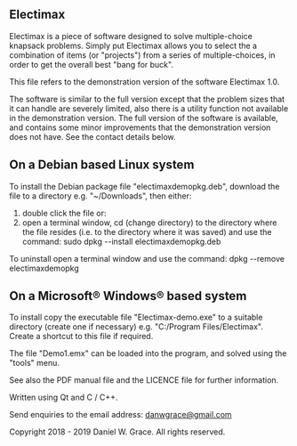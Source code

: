 Electimax
---------

Electimax is a piece of software designed to solve multiple-choice knapsack problems. Simply put Electimax allows you to select the a combination of items (or "projects") from a series of multiple-choices, in order to get the overall best "bang for buck".

This file refers to the demonstration version of the software Electimax 1.0.

The software is similar to the full version except that the problem sizes that it can handle are severely limited,
also there is a utility function not available in the demonstration version. The full version of the software is
available, and contains some minor improvements that the demonstration version does not have. See the contact details below.

On a Debian based Linux system
------------------------------

To install the Debian package file "electimaxdemopkg.deb", download the file to a directory e.g. "~/Downloads", then
either:
1. double click the file
or:
2. open a terminal window, cd (change directory) to the directory where the file resides (i.e. to the directory where
it was saved) and use the command:
sudo dpkg --install electimaxdemopkg.deb

To uninstall open a terminal window and use the command:
dpkg --remove electimaxdemopkg

On a Microsoft® Windows® based system
-------------------------------------

To install copy the executable file "Electimax-demo.exe" to a suitable directory (create one if necessary) e.g.
"C:/Program Files/Electimax". Create a shortcut to this file if required.

The file "Demo1.emx" can be loaded into the program, and solved using the "tools" menu.

See also the PDF manual file and the LICENCE file for further information.

Written using Qt and C / C++.

Send enquiries to the email address: danwgrace@gmail.com

Copyright 2018 - 2019 Daniel W. Grace. All rights reserved.
